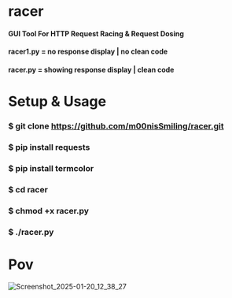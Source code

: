 # racer
#### GUI Tool For HTTP Request Racing &amp; Request Dosing
#### racer1.py = no response display | no clean code
#### racer.py  = showing response display | clean code

# Setup & Usage
### $ git clone https://github.com/m00nisSmiling/racer.git
### $ pip install requests
### $ pip install termcolor
### $ cd racer
### $ chmod +x racer.py
### $ ./racer.py

# Pov
![Screenshot_2025-01-20_12_38_27](https://github.com/user-attachments/assets/17625a30-804d-4404-85f6-9861142aa84c)
